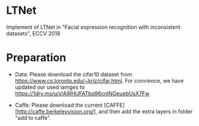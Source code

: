 # LTNet
Implement of LTNet in "Facial expression recognition with inconsistent datasets", ECCV 2018 

# Preparation
- Data: 
  Please download the cifar10 dataset from https://www.cs.toronto.edu/~kriz/cifar.html.
For convience, we have updated our used iamges to https://1drv.ms/u/s!AlRHUFATbq96cnlNGeuebUsX7Fw

- Caffe: Please download the current [CAFFE][http://caffe.berkeleyvision.org/], and then add the extra layers in folder "add to caffe".

